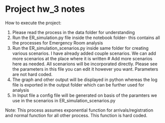 # Project hw_3 notes

 
How to execute the project: 

1. Please read the process in the data folder for understanding
2. Run the ER_simulation.py file inside the notebook folder- this contains all the processes for Emergency Room analysis
3. Run the ER_simulation_scenarios.py inside same folder for creating various scenarios. I have already added couple scenarios. We can add more scenarios at the place where it is written # Add more scenarios here as needed. All scenarions will be incorporated directly. Please see the parameters in this file you can edit it however you want. Parameters are not hard coded. 
4. The graph and other output will be displayed in python whereas the log file is exported in the output folder which can be further used for analysis
5. In Input file a config file will be generated on basis of the paramters we use in the scenarios in ER_simulation_scenarios.py

Note: This process assumes exponential function for arrivals/registration and normal function for all other process. This function is hard coded. 